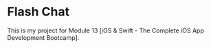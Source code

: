 # Flash Chat

This is my project for Module 13 [iOS & Swift - The Complete iOS App Development Bootcamp].
